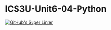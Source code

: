 # ICS3U-Unit6-04-Python

[![GitHub's Super Linter](https://github.com/Joshua-Yeung-2/ICS3U-Unit6-04-Python/workflows/GitHub's%20Super%20Linter/badge.svg)](https://github.com/Joshua-Yeung-2/ICS3U-Unit6-04-Python/actions)
